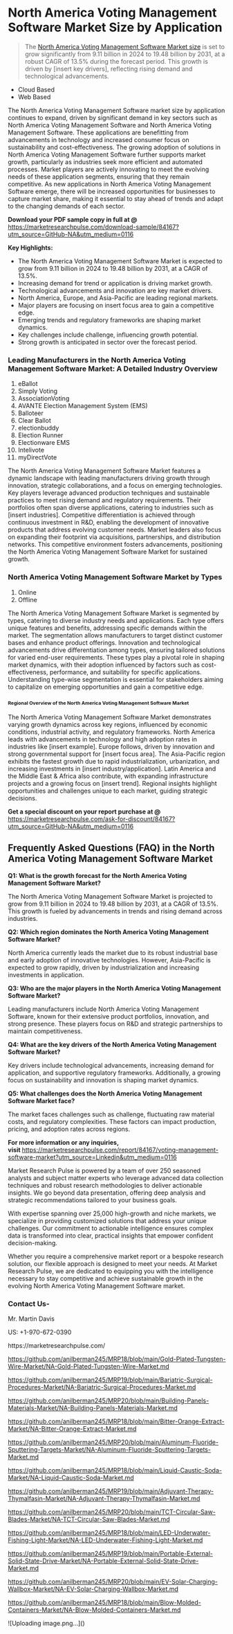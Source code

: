 <h1>North America Voting Management Software Market&nbsp;Size by Application</h1><blockquote><p>The <a href="https://marketresearchpulse.com/download-sample/84167?utm_source=GitHub-NA&amp;utm_medium=0116">North America Voting Management Software Market size</a> is set to grow significantly from 9.11 billion in 2024 to 19.48 billion by 2031, at a robust CAGR of 13.5% during the forecast period. This growth is driven by [insert key drivers], reflecting rising demand and technological advancements.</p></blockquote><ul><li>Cloud Based<li> Web Based</li></ul><p>The North America Voting Management Software market size by application continues to expand, driven by significant demand in key sectors such as North America Voting Management Software and North America Voting Management Software. These applications are benefitting from advancements in technology and increased consumer focus on sustainability and cost-effectiveness. The growing adoption of solutions in North America Voting Management Software further supports market growth, particularly as industries seek more efficient and automated processes. Market players are actively innovating to meet the evolving needs of these application segments, ensuring that they remain competitive. As new applications in North America Voting Management Software emerge, there will be increased opportunities for businesses to capture market share, making it essential to stay ahead of trends and adapt to the changing demands of each sector.</p><p><strong>Download your PDF sample copy in full at @ </strong><a href="https://marketresearchpulse.com/download-sample/84167?utm_source=GitHub-NA&amp;utm_medium=0116">https://marketresearchpulse.com/download-sample/84167?utm_source=GitHub-NA&amp;utm_medium=0116</a></p><p><strong>Key Highlights: </strong></p><ul><li>The North America Voting Management Software Market is expected to grow from 9.11 billion in 2024 to 19.48 billion by 2031, at a CAGR of 13.5%.</li><li>Increasing demand for trend or application is driving market growth.</li><li>Technological advancements and innovation are key market drivers.</li><li>North America, Europe, and Asia-Pacific are leading regional markets.</li><li>Major players are focusing on insert focus area to gain a competitive edge.</li><li>Emerging trends and regulatory frameworks are shaping market dynamics.</li><li>Key challenges include challenge, influencing growth potential.</li><li>Strong growth is anticipated in sector over the forecast period.</li></ul><h3>Leading Manufacturers in the North America Voting Management Software Market: A Detailed Industry Overview</h3><ol><li>eBallot</li><li>Simply Voting</li><li>AssociationVoting</li><li>AVANTE Election Management System (EMS)</li><li>Balloteer</li><li>Clear Ballot</li><li>electionbuddy</li><li>Election Runner</li><li>Electionware EMS</li><li>Intelivote</li><li>myDirectVote</li></ol><div class="flex max-w-full flex-col flex-grow"><div class="min-h-8 text-message flex w-full flex-col items-end gap-2 whitespace-normal break-words [.text-message+&amp;]:mt-5" dir="auto" data-message-author-role="assistant" data-message-id="fd8432e4-4910-450d-b182-61b7bfb0a01f" data-message-model-slug="gpt-4o"><div class="flex w-full flex-col gap-1 empty:hidden first:pt-[3px]"><div class="markdown prose w-full break-words dark:prose-invert light"><p>The North America Voting Management Software Market features a dynamic landscape with leading manufacturers driving growth through innovation, strategic collaborations, and a focus on emerging technologies. Key players leverage advanced production techniques and sustainable practices to meet rising demand and regulatory requirements. Their portfolios often span diverse applications, catering to industries such as [insert industries]. Competitive differentiation is achieved through continuous investment in R&amp;D, enabling the development of innovative products that address evolving customer needs. Market leaders also focus on expanding their footprint via acquisitions, partnerships, and distribution networks. This competitive environment fosters advancements, positioning the North America Voting Management Software Market for sustained growth.</p></div></div></div></div><h3>North America Voting Management Software Market by Types</h3><ol><li>Online<li> Offline</li></ol><div class="flex max-w-full flex-col flex-grow"><div class="min-h-8 text-message flex w-full flex-col items-end gap-2 whitespace-normal break-words [.text-message+&amp;]:mt-5" dir="auto" data-message-author-role="assistant" data-message-id="084470be-0bb7-4664-bddf-5156b4f41249" data-message-model-slug="gpt-4o-mini"><div class="flex w-full flex-col gap-1 empty:hidden first:pt-[3px]"><div class="markdown prose w-full break-words dark:prose-invert light"><p>The North America Voting Management Software Market is segmented by types, catering to diverse industry needs and applications. Each type offers unique features and benefits, addressing specific demands within the market. The segmentation allows manufacturers to target distinct customer bases and enhance product offerings. Innovation and technological advancements drive differentiation among types, ensuring tailored solutions for varied end-user requirements. These types play a pivotal role in shaping market dynamics, with their adoption influenced by factors such as cost-effectiveness, performance, and suitability for specific applications. Understanding type-wise segmentation is essential for stakeholders aiming to capitalize on emerging opportunities and gain a competitive edge.</p></div></div></div></div><h3><span style="font-size: 11px;">Regional Overview of the North America Voting Management Software Market</span></h3><div class="flex max-w-full flex-col flex-grow"><div class="min-h-8 text-message flex w-full flex-col items-end gap-2 whitespace-normal break-words [.text-message+&amp;]:mt-5" dir="auto" data-message-author-role="assistant" data-message-id="e9038762-ce64-4e30-91c9-9bd413514231" data-message-model-slug="gpt-4o-mini"><div class="flex w-full flex-col gap-1 empty:hidden first:pt-[3px]"><div class="markdown prose w-full break-words dark:prose-invert light"><p>The North America Voting Management Software Market demonstrates varying growth dynamics across key regions, influenced by economic conditions, industrial activity, and regulatory frameworks. North America leads with advancements in technology and high adoption rates in industries like [insert example]. Europe follows, driven by innovation and strong governmental support for [insert focus area]. The Asia-Pacific region exhibits the fastest growth due to rapid industrialization, urbanization, and increasing investments in [insert industry/application]. Latin America and the Middle East &amp; Africa also contribute, with expanding infrastructure projects and a growing focus on [insert trend]. Regional insights highlight opportunities and challenges unique to each market, guiding strategic decisions.</p></div></div></div></div><p><strong>Get a special discount on your report purchase at @ </strong><a href="https://marketresearchpulse.com/ask-for-discount/84167?utm_source=GitHub-NA&amp;utm_medium=0116">https://marketresearchpulse.com/ask-for-discount/84167?utm_source=GitHub-NA&amp;utm_medium=0116</a></p><h2>Frequently Asked Questions (FAQ) in the North America Voting Management Software Market</h2><p><strong>Q1: What is the growth forecast for the North America Voting Management Software Market?</strong></p><p>The North America Voting Management Software Market is projected to grow from 9.11 billion in 2024 to 19.48 billion by 2031, at a CAGR of 13.5%. This growth is fueled by advancements in trends and rising demand across industries.</p><p><strong>Q2: Which region dominates the North America Voting Management Software Market?</strong></p><p>North America currently leads the market due to its robust industrial base and early adoption of innovative technologies. However, Asia-Pacific is expected to grow rapidly, driven by industrialization and increasing investments in application.</p><p><strong>Q3: Who are the major players in the North America Voting Management Software Market?</strong></p><p>Leading manufacturers include North America Voting Management Software, known for their extensive product portfolios, innovation, and strong presence. These players focus on R&amp;D and strategic partnerships to maintain competitiveness.</p><p><strong>Q4: What are the key drivers of the North America Voting Management Software Market?</strong></p><p>Key drivers include technological advancements, increasing demand for application, and supportive regulatory frameworks. Additionally, a growing focus on sustainability and innovation is shaping market dynamics.</p><p><strong>Q5: What challenges does the North America Voting Management Software Market face?</strong></p><p>The market faces challenges such as challenge, fluctuating raw material costs, and regulatory complexities. These factors can impact production, pricing, and adoption rates across regions.</p><p><strong>For more information or any inquiries, visit&nbsp;</strong><a href="https://marketresearchpulse.com/report/84167/voting-management-software-market?utm_source=Linkedin&utm_medium=0116">https://marketresearchpulse.com/report/84167/voting-management-software-market?utm_source=Linkedin&utm_medium=0116</a></p><p>Market Research Pulse is powered by a team of over 250 seasoned analysts and subject matter experts who leverage advanced data collection techniques and robust research methodologies to deliver actionable insights. We go beyond data presentation, offering deep analysis and strategic recommendations tailored to your business goals.</p><p>With expertise spanning over 25,000 high-growth and niche markets, we specialize in providing customized solutions that address your unique challenges. Our commitment to actionable intelligence ensures complex data is transformed into clear, practical insights that empower confident decision-making.</p><p>Whether you require a comprehensive market report or a bespoke research solution, our flexible approach is designed to meet your needs. At Market Research Pulse, we are dedicated to equipping you with the intelligence necessary to stay competitive and achieve sustainable growth in the evolving North America Voting Management Software market.</p><h3><strong>Contact Us-</strong></h3><p>Mr. Martin Davis</p><p>US: +1-970-672-0390</p><p>https://marketresearchpulse.com/</p><p><a href="https://github.com/anilberman245/MRP18/blob/main/Gold-Plated-Tungsten-Wire-Market/NA-Gold-Plated-Tungsten-Wire-Market.md">https://github.com/anilberman245/MRP18/blob/main/Gold-Plated-Tungsten-Wire-Market/NA-Gold-Plated-Tungsten-Wire-Market.md</a></p><p><a href="https://github.com/anilberman245/MRP19/blob/main/Bariatric-Surgical-Procedures-Market/NA-Bariatric-Surgical-Procedures-Market.md">https://github.com/anilberman245/MRP19/blob/main/Bariatric-Surgical-Procedures-Market/NA-Bariatric-Surgical-Procedures-Market.md</a></p><p><a href="https://github.com/anilberman245/MRP20/blob/main/Building-Panels-Materials-Market/NA-Building-Panels-Materials-Market.md">https://github.com/anilberman245/MRP20/blob/main/Building-Panels-Materials-Market/NA-Building-Panels-Materials-Market.md</a></p><p><a href="https://github.com/anilberman245/MRP18/blob/main/Bitter-Orange-Extract-Market/NA-Bitter-Orange-Extract-Market.md">https://github.com/anilberman245/MRP18/blob/main/Bitter-Orange-Extract-Market/NA-Bitter-Orange-Extract-Market.md</a></p><p><a href="https://github.com/anilberman245/MRP20/blob/main/Aluminum-Fluoride-Sputtering-Targets-Market/NA-Aluminum-Fluoride-Sputtering-Targets-Market.md">https://github.com/anilberman245/MRP20/blob/main/Aluminum-Fluoride-Sputtering-Targets-Market/NA-Aluminum-Fluoride-Sputtering-Targets-Market.md</a></p><p><a href="https://github.com/anilberman245/MRP18/blob/main/Liquid-Caustic-Soda-Market/NA-Liquid-Caustic-Soda-Market.md">https://github.com/anilberman245/MRP18/blob/main/Liquid-Caustic-Soda-Market/NA-Liquid-Caustic-Soda-Market.md</a></p><p><a href="https://github.com/anilberman245/MRP19/blob/main/Adjuvant-Therapy-Thymalfasin-Market/NA-Adjuvant-Therapy-Thymalfasin-Market.md">https://github.com/anilberman245/MRP19/blob/main/Adjuvant-Therapy-Thymalfasin-Market/NA-Adjuvant-Therapy-Thymalfasin-Market.md</a></p><p><a href="https://github.com/anilberman245/MRP20/blob/main/TCT-Circular-Saw-Blades-Market/NA-TCT-Circular-Saw-Blades-Market.md">https://github.com/anilberman245/MRP20/blob/main/TCT-Circular-Saw-Blades-Market/NA-TCT-Circular-Saw-Blades-Market.md</a></p><p><a href="https://github.com/anilberman245/MRP18/blob/main/LED-Underwater-Fishing-Light-Market/NA-LED-Underwater-Fishing-Light-Market.md">https://github.com/anilberman245/MRP18/blob/main/LED-Underwater-Fishing-Light-Market/NA-LED-Underwater-Fishing-Light-Market.md</a></p><p><a href="https://github.com/anilberman245/MRP19/blob/main/Portable-External-Solid-State-Drive-Market/NA-Portable-External-Solid-State-Drive-Market.md">https://github.com/anilberman245/MRP19/blob/main/Portable-External-Solid-State-Drive-Market/NA-Portable-External-Solid-State-Drive-Market.md</a></p><p><a href="https://github.com/anilberman245/MRP20/blob/main/EV-Solar-Charging-Wallbox-Market/NA-EV-Solar-Charging-Wallbox-Market.md">https://github.com/anilberman245/MRP20/blob/main/EV-Solar-Charging-Wallbox-Market/NA-EV-Solar-Charging-Wallbox-Market.md</a></p><p><a href="https://github.com/anilberman245/MRP18/blob/main/Blow-Molded-Containers-Market/NA-Blow-Molded-Containers-Market.md">https://github.com/anilberman245/MRP18/blob/main/Blow-Molded-Containers-Market/NA-Blow-Molded-Containers-Market.md</a></p>
![Uploading image.png…]()

